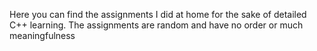 Here you can find the assignments I did at home for the sake of detailed C++ learning. The assignments are random and have no order or much meaningfulness 
